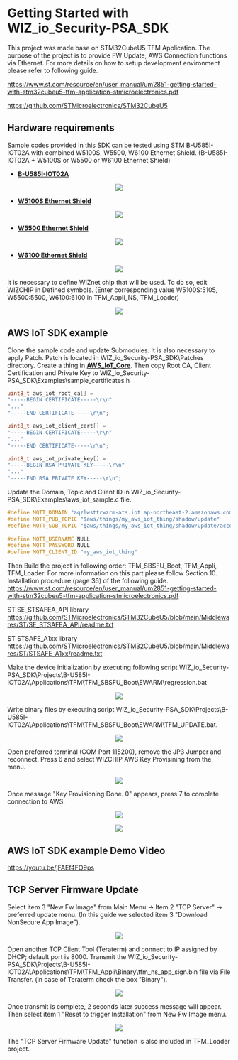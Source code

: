 # Getting Started with WIZ_io_Security-PSA_SDK

This project was made base on STM32CubeU5 TFM Application. The purpose of the project is to provide FW Update, AWS Connection functions via Ethernet.
For more details on how to setup development environment please refer to following guide.

https://www.st.com/resource/en/user_manual/um2851-getting-started-with-stm32cubeu5-tfm-application-stmicroelectronics.pdf

https://github.com/STMicroelectronics/STM32CubeU5

<a name="hardware_requirements"></a>
## Hardware requirements

Sample codes provided in this SDK can be tested using STM B-U585I-IOT02A with combined W5100S, W5500, W6100 Ethernet Shield. (B-U585I-IOT02A + W5100S or W5500 or W6100 Ethernet Shield)

- [**B-U585I-IOT02A**][link-B-U585I-IOT02A]

<p align="center"><img src="https://www.st.com/bin/ecommerce/api/image.PF271412.en.feature-description-include-personalized-no-cpn-large.jpg"></p>

- [**W5100S Ethernet Shield**][link-w5100s_ethernet_shield]

<p align="center"><img src="https://docs.wiznet.io/assets/images/w5100s_ethernet_shield1-cbe9613f8321ce40886355abedf64b69.png"></p>

- [**W5500 Ethernet Shield**][link-w5500_ethernet_shield]

<p align="center"><img src="https://docs.wiznet.io/assets/images/w5500_main_picture2-503b66733a318af37eb0874700a279b8.png"></p>

- [**W6100 Ethernet Shield**][link-w6100_ethernet_shield]

<p align="center"><img src="https://docs.wiznet.io/assets/images/w6100_ethernet_sheild-1f11e290c5fc7d5b42e4b7c6f168a36b.png"></p>

It is necessary to define WIZnet chip that will be used. To do so, edit WIZCHIP in Defined symbols. (Enter corresponding value W5100S:5105, W5500:5500, W6100:6100 in TFM_Appli_NS, TFM_Loader)

<p align="center"><img src="https://github.com/Wiznet/WIZ_io_Security-PSA_SDK/blob/main/Static/Images/WIZCHIP_Select.png"></p>

<a name="aws_iot_sdk_example"></a>
## AWS IoT SDK example

Clone the sample code and update Submodules. It is also necessary to apply Patch.
Patch is located in WIZ_io_Security-PSA_SDK\Patches directory.
Create a thing in [**AWS_IoT_Core**][link-aws-iot-core]. Then copy Root CA, Client Certification and Private Key to WIZ_io_Security-PSA_SDK\Examples\sample_certificates.h

```cpp
uint8_t aws_iot_root_ca[] =
"-----BEGIN CERTIFICATE-----\r\n"
"..."
"-----END CERTIFICATE-----\r\n";

uint8_t aws_iot_client_cert[] =
"-----BEGIN CERTIFICATE-----\r\n"
"..."
"-----END CERTIFICATE-----\r\n";

uint8_t aws_iot_private_key[] =
"-----BEGIN RSA PRIVATE KEY-----\r\n"
"..."
"-----END RSA PRIVATE KEY-----\r\n";
```

Update the Domain, Topic and Client ID in WIZ_io_Security-PSA_SDK\Examples\aws_iot_sample.c file.

```cpp
#define MQTT_DOMAIN "aqzlwsttrwzrm-ats.iot.ap-northeast-2.amazonaws.com"
#define MQTT_PUB_TOPIC "$aws/things/my_aws_iot_thing/shadow/update"
#define MQTT_SUB_TOPIC "$aws/things/my_aws_iot_thing/shadow/update/accepted"
 
#define MQTT_USERNAME NULL
#define MQTT_PASSWORD NULL
#define MQTT_CLIENT_ID "my_aws_iot_thing"
```

Then Build the project in following order: TFM_SBSFU_Boot, TFM_Appli, TFM_Loader. For more information on this part please follow Section 10. Installation procedure (page 36) of the following guide.
https://www.st.com/resource/en/user_manual/um2851-getting-started-with-stm32cubeu5-tfm-application-stmicroelectronics.pdf

ST SE_STSAFEA_API library
https://github.com/STMicroelectronics/STM32CubeU5/blob/main/Middlewares/ST/SE_STSAFEA_API/readme.txt

ST STSAFE_A1xx library
https://github.com/STMicroelectronics/STM32CubeU5/blob/main/Middlewares/ST/STSAFE_A1xx/readme.txt


Make the device initialization by executing following script WIZ_io_Security-PSA_SDK\Projects\B-U585I-IOT02A\Applications\TFM\TFM_SBSFU_Boot\EWARM\regression.bat
<p align="center"><img src="https://github.com/Wiznet/WIZ_io_Security-PSA_SDK/blob/main/Static/Images/regression.bat_img.png"></p>

Write binary files by executing script WIZ_io_Security-PSA_SDK\Projects\B-U585I-IOT02A\Applications\TFM\TFM_SBSFU_Boot\EWARM\TFM_UPDATE.bat.
<p align="center"><img src="https://github.com/Wiznet/WIZ_io_Security-PSA_SDK/blob/main/Static/Images/TFM_UPDATE.bat_img.png"></p>

Open preferred terminal (COM Port 115200), remove the JP3 Jumper and reconnect.
Press 6 and select WIZCHIP AWS Key Provisining from the menu.
<p align="center"><img src="https://github.com/Wiznet/WIZ_io_Security-PSA_SDK/blob/main/Static/Images/Main_Menu_img.png"></p>

Once message "Key Provisioning Done. 0" appears, press 7 to complete connection to AWS.
<p align="center"><img src="https://github.com/Wiznet/WIZ_io_Security-PSA_SDK/blob/main/Static/Images/Key_Provisioning_Done.png"></p>
<p align="center"><img src="https://github.com/Wiznet/WIZ_io_Security-PSA_SDK/blob/main/Static/Images/Running_AWS.png"></p>

<a name="AWS IoT SDK example Demo Video"></a>
## AWS IoT SDK example Demo Video
https://youtu.be/jFAEf4FO9ps


<a name="TCP Server Firmware Update"></a>
## TCP Server Firmware Update

Select item 3 "New Fw Image" from Main Menu -> Item 2 "TCP Server" -> preferred update menu. (In this guide we selected item 3 "Download NonSecure App Image").
<p align="center"><img src="https://github.com/Wiznet/WIZ_io_Security-PSA_SDK/blob/main/Static/Images/Select_TCP_FW_Update.png"></p>


Open another TCP Client Tool (Teraterm) and connect to IP assigned by DHCP; default port is 8000.
Transmit the WIZ_io_Security-PSA_SDK\Projects\B-U585I-IOT02A\Applications\TFM\TFM_Appli\Binary\tfm_ns_app_sign.bin file via File Transfer. (in case of Teraterm check the box "Binary").
<p align="center"><img src="https://github.com/Wiznet/WIZ_io_Security-PSA_SDK/blob/main/Static/Images/Select_Bin_File.png"></p>

Once transmit is complete, 2 seconds later success message will appear. Then select item 1 "Reset to trigger Installation" from New Fw Image menu.
<p align="center"><img src="https://github.com/Wiznet/WIZ_io_Security-PSA_SDK/blob/main/Static/Images/Reset_to_Trigger.png"></p>

The "TCP Server Firmware Update" function is also included in TFM_Loader project.

<!--
Link
-->

[link-aws-iot-core]: https://aws.amazon.com/iot-core/?nc1=h_ls
[link-B-U585I-IOT02A]: https://www.st.com/en/evaluation-tools/b-u585i-iot02a.html
[link-w5100s_ethernet_shield]: https://docs.wiznet.io/Product/Open-Source-Hardware/w5100s_mkr_ethernet_shield
[link-w5500_ethernet_shield]: https://docs.wiznet.io/Product/Open-Source-Hardware/w5500_ethernet_shield
[link-w6100_ethernet_shield]: https://docs.wiznet.io/Product/Open-Source-Hardware/w6100_mkr_ethernet_shield
